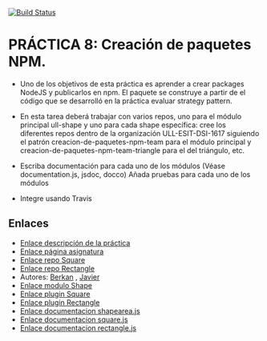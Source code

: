 [![Build Status](https://travis-ci.com/ULL-ESIT-DSI-1617/creacion-de-paquetes-npm-berkan-javier-35l1-1.svg?token=4bxTspp6bziFqEzUesyb&branch=master)](https://travis-ci.com/ULL-ESIT-DSI-1617/creacion-de-paquetes-npm-berkan-javier-35l1-1)

# PRÁCTICA 8: Creación de paquetes NPM.

* Uno de los objetivos de esta práctica es aprender a crear packages NodeJS y publicarlos en npm. El paquete se construye a partir de el código que se desarrolló en la práctica evaluar strategy pattern.

* En esta tarea deberá trabajar con varios repos, uno para el módulo principal ull-shape y uno para cada shape específica: cree los diferentes repos dentro de la organización ULL-ESIT-DSI-1617 siguiendo el patrón creacion-de-paquetes-npm-team para el módulo principal y creacion-de-paquetes-npm-team-triangle para el del triángulo, etc.

* Escriba documentación para cada uno de los módulos (Véase documentation.js, jsdoc, docco)
Añada pruebas para cada uno de los módulos

* Integre usando Travis


## Enlaces

* [Enlace descripción de la práctica](https://casianorodriguezleon.gitbooks.io/ull-esit-1617/content/apuntes/nodejspackages.md)
* [Enlace página asignatura](https://campusvirtual.ull.es/1617/course/view.php?id=1136)
* [Enlace repo Square](https://github.com/ULL-ESIT-DSI-1617/creacion-de-paquetes-npm-berkan-javier-square)
* [Enlace repo Rectangle](https://github.com/ULL-ESIT-DSI-1617/creacion-de-paquetes-npm-berkan-javier-rectangle)
* Autores: [Berkan](https://berkanrhdz.github.io) , [Javier](https://javiergonher.github.io/)
* [Enlace modulo Shape](https://www.npmjs.com/package/@ull-berkan-javier/ull-shape)
* [Enlace plugin Square](https://www.npmjs.com/package/@ull-berkan-javier/ull-shape-square)
* [Enlace plugin Rectangle](https://www.npmjs.com/package/@ull-berkan-javier/ull-shape-rectangle)
* [Enlace documentacion shapearea.js](https://ull-esit-dsi-1617.github.io/creacion-de-paquetes-npm-berkan-javier-35l1-1/)
* [Enlace documentacion square.js](https://ull-esit-dsi-1617.github.io/creacion-de-paquetes-npm-berkan-javier-square/)
* [Enlace documentacion rectangle.js](https://ull-esit-dsi-1617.github.io/creacion-de-paquetes-npm-berkan-javier-rectangle/)